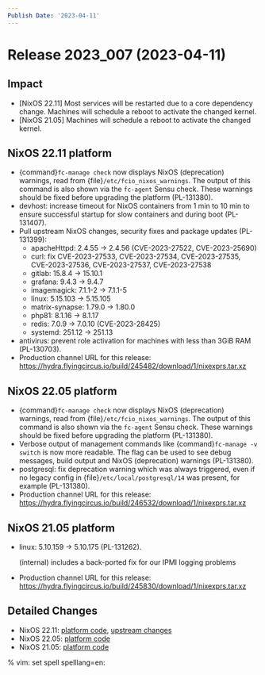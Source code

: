 ```yaml
---
Publish Date: '2023-04-11'
---
```


# Release 2023_007 (2023-04-11)

## Impact

- \[NixOS 22.11\] Most services will be restarted due to a core dependency change. Machines will schedule a reboot to activate the changed kernel.
- \[NixOS 21.05\] Machines will schedule a reboot to activate the changed kernel.


## NixOS 22.11 platform

- {command}`fc-manage check` now displays NixOS (deprecation) warnings, read from {file}`/etc/fcio_nixos_warnings`.
  The output of this command is also shown via the `fc-agent` Sensu check.
  These warnings should be fixed before upgrading the platform (PL-131380).
- devhost: increase timeout for NixOS containers from 1 min to 10 min to ensure successful startup for slow containers and during boot (PL-131407).
- Pull upstream NixOS changes, security fixes and package updates (PL-131399):
  - apacheHttpd: 2.4.55 -> 2.4.56 (CVE-2023-27522, CVE-2023-25690)
  - curl: fix CVE-2023-27533, CVE-2023-27534, CVE-2023-27535, CVE-2023-27536, CVE-2023-27537, CVE-2023-27538
  - gitlab: 15.8.4 -> 15.10.1
  - grafana: 9.4.3 -> 9.4.7
  - imagemagick: 7.1.1-2 -> 7.1.1-5
  - linux: 5.15.103 -> 5.15.105
  - matrix-synapse: 1.79.0 -> 1.80.0
  - php81: 8.1.16 -> 8.1.17
  - redis: 7.0.9 -> 7.0.10 (CVE-2023-28425)
  - systemd: 251.12 -> 251.13
- antivirus: prevent role activation for machines with less than 3GiB RAM (PL-130703).
- Production channel URL for this release: https://hydra.flyingcircus.io/build/245482/download/1/nixexprs.tar.xz

## NixOS 22.05 platform

- {command}`fc-manage check` now displays NixOS (deprecation) warnings, read from {file}`/etc/fcio_nixos_warnings`.
  The output of this command is also shown via the `fc-agent` Sensu check.
  These warnings should be fixed before upgrading the platform (PL-131380).
- Verbose output of management commands like {command}`fc-manage -v switch` is now more readable. The flag can be used to see debug messages, build output and NixOS (deprecation) warnings (PL-131380).
- postgresql: fix deprecation warning which was always triggered, even if no legacy config in {file}`/etc/local/postgresql/14` was present, for example (PL-131380).
- Production channel URL for this release: https://hydra.flyingcircus.io/build/246532/download/1/nixexprs.tar.xz

## NixOS 21.05 platform

- linux: 5.10.159 -> 5.10.175 (PL-131262).

  (internal) includes a back-ported fix for our IPMI logging problems
- Production channel URL for this release: https://hydra.flyingcircus.io/build/245830/download/1/nixexprs.tar.xz
## Detailed Changes

- NixOS 22.11: [platform code](https://github.com/flyingcircusio/fc-nixos/compare/fc/r2023_006/22.11...46e55d8707c0ddea7f0818a7cc1c2983b03ba109),
  [upstream changes](https://github.com/flyingcircusio/nixpkgs/compare/37fc54a5f81db6bafcc4f6b1656c586661c0800c...09ba0ca4298d5b850a74c7b00495c1d962f1d083)
- NixOS 22.05: [platform code](https://github.com/flyingcircusio/fc-nixos/compare/fc/r2023_006/22.05...e664cbb525009f811152ae11479bd9a1a04f169b)
- NixOS 21.05: [platform code](https://github.com/flyingcircusio/fc-nixos/compare/fc/r2023_006/21.05...1893cbd53e0588746b50e6874c27fc1b0a93dc9c)

% vim: set spell spelllang=en:
